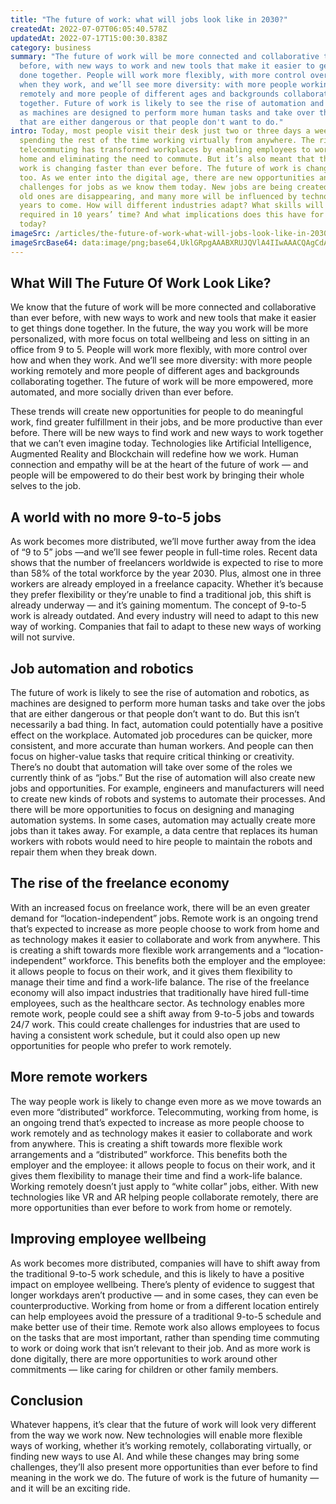 ```yaml
---
title: "The future of work: what will jobs look like in 2030?"
createdAt: 2022-07-07T06:05:40.578Z
updatedAt: 2022-07-17T15:00:30.838Z
category: business
summary: "The future of work will be more connected and collaborative than ever
  before, with new ways to work and new tools that make it easier to get things
  done together. People will work more flexibly, with more control over how and
  when they work, and we’ll see more diversity: with more people working
  remotely and more people of different ages and backgrounds collaborating
  together. Future of work is likely to see the rise of automation and robotics,
  as machines are designed to perform more human tasks and take over the jobs
  that are either dangerous or that people don't want to do."
intro: Today, most people visit their desk just two or three days a week,
  spending the rest of the time working virtually from anywhere. The rise in
  telecommuting has transformed workplaces by enabling employees to work from
  home and eliminating the need to commute. But it’s also meant that the role of
  work is changing faster than ever before. The future of work is changing fast
  too. As we enter into the digital age, there are new opportunities and
  challenges for jobs as we know them today. New jobs are being created, some
  old ones are disappearing, and many more will be influenced by technology in
  years to come. How will different industries adapt? What skills will be
  required in 10 years’ time? And what implications does this have for education
  today?
imageSrc: /articles/the-future-of-work-what-will-jobs-look-like-in-2030.png
imageSrcBase64: data:image/png;base64,UklGRpgAAABXRUJQVlA4IIwAAACQAgCdASoKAAoAAUAmJbACdGuAt/8D8LIQJO1/AAD+9Li7FY83bj/BnnAB3rX78S+nDi4eRSN/Cn8ENMEARIfedIoStXZk/j3g2fhr3eGpWlvL35KjEa1keY8X6PsraeIdYhCs8RP7aqlqEafgA0GF3oIcH+FFaX2dK0VFS+t9vfykqo/8kEpyb6HAAA==
---
```


## What Will The Future Of Work Look Like?

We know that the future of work will be more connected and collaborative than ever before, with new ways to work and new tools that make it easier to get things done together. In the future, the way you work will be more personalized, with more focus on total wellbeing and less on sitting in an office from 9 to 5. People will work more flexibly, with more control over how and when they work. And we’ll see more diversity: with more people working remotely and more people of different ages and backgrounds collaborating together. The future of work will be more empowered, more automated, and more socially driven than ever before.

These trends will create new opportunities for people to do meaningful work, find greater fulfillment in their jobs, and be more productive than ever before. There will be new ways to find work and new ways to work together that we can’t even imagine today. Technologies like Artificial Intelligence, Augmented Reality and Blockchain will redefine how we work. Human connection and empathy will be at the heart of the future of work — and people will be empowered to do their best work by bringing their whole selves to the job.

## A world with no more 9-to-5 jobs

As work becomes more distributed, we’ll move further away from the idea of “9 to 5” jobs —and we’ll see fewer people in full-time roles. Recent data shows that the number of freelancers worldwide is expected to rise to more than 58% of the total workforce by the year 2030. Plus, almost one in three workers are already employed in a freelance capacity. Whether it’s because they prefer flexibility or they’re unable to find a traditional job, this shift is already underway — and it’s gaining momentum. The concept of 9-to-5 work is already outdated. And every industry will need to adapt to this new way of working. Companies that fail to adapt to these new ways of working will not survive.

## Job automation and robotics

The future of work is likely to see the rise of automation and robotics, as machines are designed to perform more human tasks and take over the jobs that are either dangerous or that people don’t want to do. But this isn’t necessarily a bad thing. In fact, automation could potentially have a positive effect on the workplace. Automated job procedures can be quicker, more consistent, and more accurate than human workers. And people can then focus on higher-value tasks that require critical thinking or creativity. There’s no doubt that automation will take over some of the roles we currently think of as “jobs.” But the rise of automation will also create new jobs and opportunities. For example, engineers and manufacturers will need to create new kinds of robots and systems to automate their processes. And there will be more opportunities to focus on designing and managing automation systems. In some cases, automation may actually create more jobs than it takes away. For example, a data centre that replaces its human workers with robots would need to hire people to maintain the robots and repair them when they break down.

## The rise of the freelance economy

With an increased focus on freelance work, there will be an even greater demand for “location-independent” jobs. Remote work is an ongoing trend that’s expected to increase as more people choose to work from home and as technology makes it easier to collaborate and work from anywhere. This is creating a shift towards more flexible work arrangements and a “location-independent” workforce. This benefits both the employer and the employee: it allows people to focus on their work, and it gives them flexibility to manage their time and find a work-life balance. The rise of the freelance economy will also impact industries that traditionally have hired full-time employees, such as the healthcare sector. As technology enables more remote work, people could see a shift away from 9-to-5 jobs and towards 24/7 work. This could create challenges for industries that are used to having a consistent work schedule, but it could also open up new opportunities for people who prefer to work remotely.

## More remote workers

The way people work is likely to change even more as we move towards an even more “distributed” workforce. Telecommuting, working from home, is an ongoing trend that’s expected to increase as more people choose to work remotely and as technology makes it easier to collaborate and work from anywhere. This is creating a shift towards more flexible work arrangements and a “distributed” workforce. This benefits both the employer and the employee: it allows people to focus on their work, and it gives them flexibility to manage their time and find a work-life balance. Working remotely doesn’t just apply to “white collar” jobs, either. With new technologies like VR and AR helping people collaborate remotely, there are more opportunities than ever before to work from home or remotely.

## Improving employee wellbeing

As work becomes more distributed, companies will have to shift away from the traditional 9-to-5 work schedule, and this is likely to have a positive impact on employee wellbeing. There’s plenty of evidence to suggest that longer workdays aren’t productive — and in some cases, they can even be counterproductive. Working from home or from a different location entirely can help employees avoid the pressure of a traditional 9-to-5 schedule and make better use of their time. Remote work also allows employees to focus on the tasks that are most important, rather than spending time commuting to work or doing work that isn’t relevant to their job. And as more work is done digitally, there are more opportunities to work around other commitments — like caring for children or other family members.

## Conclusion

Whatever happens, it’s clear that the future of work will look very different from the way we work now. New technologies will enable more flexible ways of working, whether it’s working remotely, collaborating virtually, or finding new ways to use AI. And while these changes may bring some challenges, they’ll also present more opportunities than ever before to find meaning in the work we do. The future of work is the future of humanity — and it will be an exciting ride.
